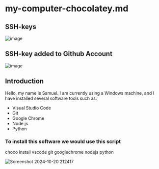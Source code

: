 # my-computer-chocolatey.md

## SSH-keys    
![image](https://github.com/user-attachments/assets/e936a7fa-1e76-4bea-ad32-ba9c166079f2)

## SSH-key added to Github Account
![image](https://github.com/user-attachments/assets/0231403f-ada8-4204-8e37-4a9c15aa9a73)

## Introduction
Hello, my name is Samuel. I am currently using a Windows machine, and I have installed several software tools such as:
- Visual Studio Code
- Git
- Google Chrome
- Node.js
- Python

### To install this software we would use this script 
choco install vscode git googlechrome nodejs python


![Screenshot 2024-10-20 212417](https://github.com/user-attachments/assets/e0cd2b6e-b6a7-4621-9529-752b11c94585)








